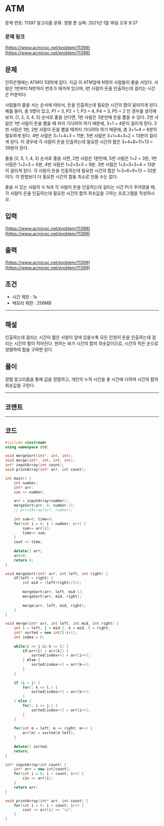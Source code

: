 # ATM

문제 번호: 11397
알고리즘 분류: 정렬
푼 날짜: 2021년 1월 18일 오후 9:37

### 문제 링크

[https://www.acmicpc.net/problem/11399](https://www.acmicpc.net/problem/11399)

## 문제

인하은행에는 ATM이 1대밖에 없다. 지금 이 ATM앞에 N명의 사람들이 줄을 서있다. 사람은 1번부터 N번까지 번호가 매겨져 있으며, i번 사람이 돈을 인출하는데 걸리는 시간은 Pi분이다.

사람들이 줄을 서는 순서에 따라서, 돈을 인출하는데 필요한 시간의 합이 달라지게 된다. 예를 들어, 총 5명이 있고, P1 = 3, P2 = 1, P3 = 4, P4 = 3, P5 = 2 인 경우를 생각해보자. [1, 2, 3, 4, 5] 순서로 줄을 선다면, 1번 사람은 3분만에 돈을 뽑을 수 있다. 2번 사람은 1번 사람이 돈을 뽑을 때 까지 기다려야 하기 때문에, 3+1 = 4분이 걸리게 된다. 3번 사람은 1번, 2번 사람이 돈을 뽑을 때까지 기다려야 하기 때문에, 총 3+1+4 = 8분이 필요하게 된다. 4번 사람은 3+1+4+3 = 11분, 5번 사람은 3+1+4+3+2 = 13분이 걸리게 된다. 이 경우에 각 사람이 돈을 인출하는데 필요한 시간의 합은 3+4+8+11+13 = 39분이 된다.

줄을 [2, 5, 1, 4, 3] 순서로 줄을 서면, 2번 사람은 1분만에, 5번 사람은 1+2 = 3분, 1번 사람은 1+2+3 = 6분, 4번 사람은 1+2+3+3 = 9분, 3번 사람은 1+2+3+3+4 = 13분이 걸리게 된다. 각 사람이 돈을 인출하는데 필요한 시간의 합은 1+3+6+9+13 = 32분이다. 이 방법보다 더 필요한 시간의 합을 최소로 만들 수는 없다.

줄을 서 있는 사람의 수 N과 각 사람이 돈을 인출하는데 걸리는 시간 Pi가 주어졌을 때, 각 사람이 돈을 인출하는데 필요한 시간의 합의 최솟값을 구하는 프로그램을 작성하시오.

## 입력

[https://www.acmicpc.net/problem/11399](https://www.acmicpc.net/problem/11399)

## 출력

[https://www.acmicpc.net/problem/11399](https://www.acmicpc.net/problem/11399)

## 조건

- 시간 제한 : 1s
- 메모리 제한 : 256MB

---

## 해설

인출하는데 걸리는 시간이 짧은 사람이 앞에 있을수록 모든 인원이 돈을 인출하는데 걸리는 시간의 합이 작아진다. 원하는 바가 시간의 합의 최솟값이므로, 시간의 작은 순으로 정렬하여 합을 구하면 된다. 

## 풀이

정렬 알고리즘을 통해 값을 정렬하고, 개인의 누적 시간을 총 시간에 더하여 시간의 합의 최솟값을 구한다.

---

## 코멘트

---

## 코드

```cpp
#include <iostream>
using namespace std;

void mergeSort(int*, int, int);
void merge(int*, int, int, int);
int* inputArray(int count);
void printArray(int* arr, int count);

int main() {
    int number;
    int* arr;
    cin >> number;

    arr = inputArray(number);
    mergeSort(arr, 0, number-1);
    // printArray(arr, number);
    
    int sum=0, time=0;
    for(int i = 0; i < number; i++) {
        sum+= arr[i];
        time+= sum;
    }
    cout << time;
    
    delete[] arr;
    arr=0;
    return 0;
}

void mergeSort(int* arr, int left, int right) {
    if(left < right) {
        int mid = (left+right)/2+1;
        
        mergeSort(arr, left, mid-1);
        mergeSort(arr, mid, right);
        
        merge(arr, left, mid, right);
    }
}

void merge(int* arr, int left, int mid, int right) {
    int i = left, j = mid-1, k = mid, l = right;
    int* sorted = new int[l-i+1];
    int index = 0;
    
    while(i <= j && k <= l) {
        if(arr[i] < arr[k]) {
            sorted[index++] = arr[i++];
        } else {
            sorted[index++] = arr[k++];
        }
    }
    
    if (i > j) {
        for(; k <= l;) {
            sorted[index++] = arr[k++];
        }
    } else {
        for(; i <= j;) {
            sorted[index++] = arr[i++];
        }
    }
    
    for(int m = left; m <= right; m++) {
        arr[m] = sorted[m-left];
    }
    
    delete[] sorted;
    return;
}

int* inputArray(int count) {
    int* arr = new int[count];
    for(int i = 0; i < count; i++) {
        cin >> arr[i];
    }    
    return arr;
}

void printArray(int* arr, int count) {
    for(int i = 0; i < count; i++) {
        cout << arr[i] << "\n";
    }    
}
```